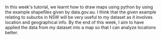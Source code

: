 In this week's tutorial, we learnt how to draw maps using python by using the example shapefiles given by data.gov.au. I think that the given example relating to suburbs in NSW will be very useful to my dataset as it involves location and geographical info. By the end of this week, I aim to have applied the data from my dataset into a map so that I can analyze locations better.
